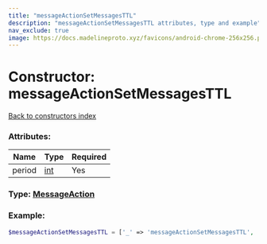 ```yaml
---
title: "messageActionSetMessagesTTL"
description: "messageActionSetMessagesTTL attributes, type and example"
nav_exclude: true
image: https://docs.madelineproto.xyz/favicons/android-chrome-256x256.png
---
```

# Constructor: messageActionSetMessagesTTL  
[Back to constructors index](index.md)



### Attributes:

| Name     |    Type       | Required |
|----------|---------------|----------|
|period|[int](../types/int.md) | Yes|



### Type: [MessageAction](../types/MessageAction.md)


### Example:

```php
$messageActionSetMessagesTTL = ['_' => 'messageActionSetMessagesTTL', 'period' => int];
```  

